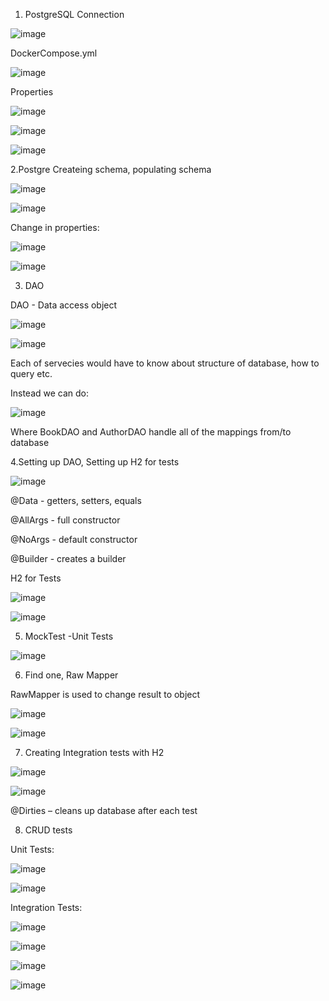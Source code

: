 1. PostgreSQL Connection

![image](https://github.com/LukaszKrolicki/DAO/assets/54467678/a844e11c-27cb-454b-a8a0-1c93b945cb7d)

DockerCompose.yml

![image](https://github.com/LukaszKrolicki/DAO/assets/54467678/f5b042b5-d288-4b82-8477-ca144b4259e0)

Properties

![image](https://github.com/LukaszKrolicki/DAO/assets/54467678/97800b19-bca0-479d-a6cf-3192e638f9ac)

![image](https://github.com/LukaszKrolicki/DAO/assets/54467678/55b3a5a0-74ef-46f8-8e99-908e9cc1c587)

![image](https://github.com/LukaszKrolicki/DAO/assets/54467678/451a972f-d4c7-4e34-831b-478c4ec054f6)

2.Postgre Createing schema, populating schema

![image](https://github.com/LukaszKrolicki/DAO/assets/54467678/aafaf606-29c1-409f-8b4a-cbca008379ce)

![image](https://github.com/LukaszKrolicki/DAO/assets/54467678/99218233-0e99-4d33-83b6-d236f8ea3d97)

Change in properties:

![image](https://github.com/LukaszKrolicki/DAO/assets/54467678/65dbcd25-68ec-4fb7-9f89-bcc4cacbcf1c)

![image](https://github.com/LukaszKrolicki/DAO/assets/54467678/b1916c21-0845-47f3-8b08-afb1cfb55a02)

3. DAO
   
DAO - Data access object

![image](https://github.com/LukaszKrolicki/DAO/assets/54467678/fb48e6ce-c40e-4a2c-b71b-bf58969382d6)

![image](https://github.com/LukaszKrolicki/DAO/assets/54467678/16258e37-c0c9-4f46-ac4c-4e8c551923cd)

Each of servecies would have to know about structure of database, how to query etc.

Instead we can do:

![image](https://github.com/LukaszKrolicki/DAO/assets/54467678/ffb9bf76-f64e-4fec-981f-47717b5d720c)

Where BookDAO and AuthorDAO handle all of the mappings from/to database

4.Setting up DAO, Setting up H2 for tests

![image](https://github.com/LukaszKrolicki/DAO/assets/54467678/681bb5ff-b7d3-4f94-8979-28b426ea5520)

@Data - getters, setters, equals

@AllArgs - full constructor

@NoArgs - default constructor

@Builder - creates a builder

H2 for Tests

![image](https://github.com/LukaszKrolicki/DAO/assets/54467678/2246037b-1ff0-44ad-a148-f1c33f61f03e)

![image](https://github.com/LukaszKrolicki/DAO/assets/54467678/1b0148d8-65ce-468d-9533-dba1e050b939)


5. MockTest -Unit Tests

![image](https://github.com/LukaszKrolicki/DAO/assets/54467678/78fec483-73d9-429d-abb6-9547712dae38)

6. Find one, Raw Mapper

RawMapper is used to change result to object

![image](https://github.com/LukaszKrolicki/DAO/assets/54467678/9c7197d8-4fa4-4e88-a087-429c8a2ca515)

![image](https://github.com/LukaszKrolicki/DAO/assets/54467678/d99d4604-1605-47c9-852e-220c4f70ec46)

7. Creating Integration tests with H2

![image](https://github.com/LukaszKrolicki/DAO/assets/54467678/cd561968-bf95-44f1-ac51-1c0e0f82176d)

![image](https://github.com/LukaszKrolicki/DAO/assets/54467678/fd52c32f-d563-424c-8a94-a4a07e93f913)

@Dirties – cleans up database after each test

8. CRUD tests

Unit Tests:

![image](https://github.com/LukaszKrolicki/DAO/assets/54467678/1eba9182-4a1d-48b6-bae3-708f2d1fb543)

![image](https://github.com/LukaszKrolicki/DAO/assets/54467678/4f35a576-f895-4344-8c1d-03d3c747ce2c)

Integration Tests:

![image](https://github.com/LukaszKrolicki/DAO/assets/54467678/17b365ae-0bc9-4fdb-b205-772e2f7074d5)

![image](https://github.com/LukaszKrolicki/DAO/assets/54467678/8a5943c1-f17a-4d92-acb6-416517853311)

![image](https://github.com/LukaszKrolicki/DAO/assets/54467678/62b3a993-23bd-4dca-80e2-070c46e53cde)

![image](https://github.com/LukaszKrolicki/DAO/assets/54467678/db4e2e8f-3a70-48dc-aa70-de14f827a50a)













